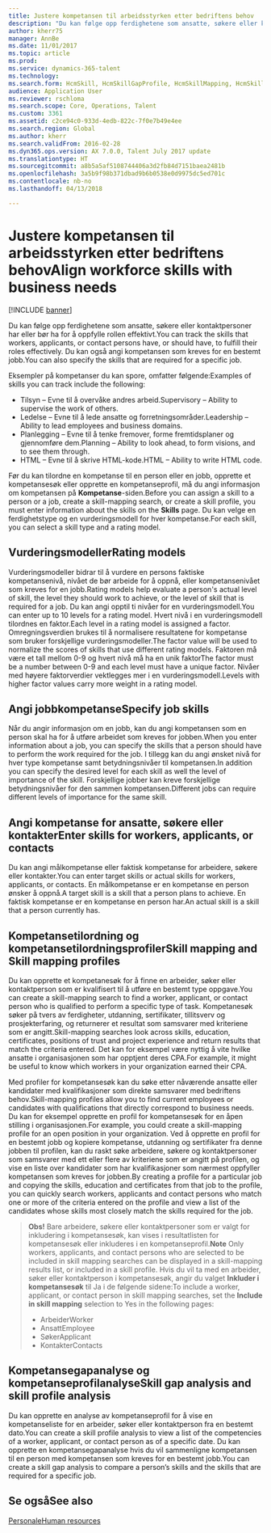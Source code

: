 ```yaml
---
title: Justere kompetansen til arbeidsstyrken etter bedriftens behov
description: "Du kan følge opp ferdighetene som ansatte, søkere eller kontaktpersoner har eller bør ha for å oppfylle rollen effektivt. Du kan også angi kompetansen som kreves for en bestemt jobb."
author: kherr75
manager: AnnBe
ms.date: 11/01/2017
ms.topic: article
ms.prod: 
ms.service: dynamics-365-talent
ms.technology: 
ms.search.form: HcmSkill, HcmSkillGapProfile, HcmSkillMapping, HcmSkillType
audience: Application User
ms.reviewer: rschloma
ms.search.scope: Core, Operations, Talent
ms.custom: 3361
ms.assetid: c2ce94c0-933d-4edb-822c-7f0e7b49e4ee
ms.search.region: Global
ms.author: kherr
ms.search.validFrom: 2016-02-28
ms.dyn365.ops.version: AX 7.0.0, Talent July 2017 update
ms.translationtype: HT
ms.sourcegitcommit: a8b5a5af5108744406a3d2fb84d7151baea2481b
ms.openlocfilehash: 3a5b9f98b371dbad9b6b0538e0d9975dc5ed701c
ms.contentlocale: nb-no
ms.lasthandoff: 04/13/2018

---
```


# <a name="align-workforce-skills-with-business-needs"></a><span data-ttu-id="bd745-104">Justere kompetansen til arbeidsstyrken etter bedriftens behov</span><span class="sxs-lookup"><span data-stu-id="bd745-104">Align workforce skills with business needs</span></span>

[!INCLUDE [banner](includes/banner.md)]

<span data-ttu-id="bd745-105">Du kan følge opp ferdighetene som ansatte, søkere eller kontaktpersoner har eller bør ha for å oppfylle rollen effektivt.</span><span class="sxs-lookup"><span data-stu-id="bd745-105">You can track the skills that workers, applicants, or contact persons have, or should have, to fulfill their roles effectively.</span></span> <span data-ttu-id="bd745-106">Du kan også angi kompetansen som kreves for en bestemt jobb.</span><span class="sxs-lookup"><span data-stu-id="bd745-106">You can also specify the skills that are required for a specific job.</span></span>

<span data-ttu-id="bd745-107">Eksempler på kompetanser du kan spore, omfatter følgende:</span><span class="sxs-lookup"><span data-stu-id="bd745-107">Examples of skills you can track include the following:</span></span>
-   <span data-ttu-id="bd745-108">Tilsyn – Evne til å overvåke andres arbeid.</span><span class="sxs-lookup"><span data-stu-id="bd745-108">Supervisory – Ability to supervise the work of others.</span></span>
-   <span data-ttu-id="bd745-109">Ledelse – Evne til å lede ansatte og forretningsområder.</span><span class="sxs-lookup"><span data-stu-id="bd745-109">Leadership – Ability to lead employees and business domains.</span></span>
-   <span data-ttu-id="bd745-110">Planlegging – Evne til å tenke fremover, forme fremtidsplaner og gjennomføre dem.</span><span class="sxs-lookup"><span data-stu-id="bd745-110">Planning – Ability to look ahead, to form visions, and to see them through.</span></span>
-   <span data-ttu-id="bd745-111">HTML – Evne til å skrive HTML-kode.</span><span class="sxs-lookup"><span data-stu-id="bd745-111">HTML – Ability to write HTML code.</span></span>

<span data-ttu-id="bd745-112">Før du kan tilordne en kompetanse til en person eller en jobb, opprette et kompetansesøk eller opprette en kompetanseprofil, må du angi informasjon om kompetansen på **Kompetanse**-siden.</span><span class="sxs-lookup"><span data-stu-id="bd745-112">Before you can assign a skill to a person or a job, create a skill-mapping search, or create a skill profile, you must enter information about the skills on the **Skills** page.</span></span> <span data-ttu-id="bd745-113">Du kan velge en ferdighetstype og en vurderingsmodell for hver kompetanse.</span><span class="sxs-lookup"><span data-stu-id="bd745-113">For each skill, you can select a skill type and a rating model.</span></span>

## <a name="rating-models"></a><span data-ttu-id="bd745-114">Vurderingsmodeller</span><span class="sxs-lookup"><span data-stu-id="bd745-114">Rating models</span></span>
<span data-ttu-id="bd745-115">Vurderingsmodeller bidrar til å vurdere en persons faktiske kompetansenivå, nivået de bør arbeide for å oppnå, eller kompetansenivået som kreves for en jobb.</span><span class="sxs-lookup"><span data-stu-id="bd745-115">Rating models help evaluate a person's actual level of skill, the level they should work to achieve, or the level of skill that is required for a job.</span></span> <span data-ttu-id="bd745-116">Du kan angi opptil ti nivåer for en vurderingsmodell.</span><span class="sxs-lookup"><span data-stu-id="bd745-116">You can enter up to 10 levels for a rating model.</span></span>  <span data-ttu-id="bd745-117">Hvert nivå i en vurderingsmodell tilordnes en faktor.</span><span class="sxs-lookup"><span data-stu-id="bd745-117">Each level in a rating model is assigned a factor.</span></span>  <span data-ttu-id="bd745-118">Omregningsverdien brukes til å normalisere resultatene for kompetanse som bruker forskjellige vurderingsmodeller.</span><span class="sxs-lookup"><span data-stu-id="bd745-118">The factor value will be used to normalize the scores of skills that use different rating models.</span></span>  <span data-ttu-id="bd745-119">Faktoren må være et tall mellom 0-9 og hvert nivå må ha en unik faktor</span><span class="sxs-lookup"><span data-stu-id="bd745-119">The factor must be a number between 0-9 and each level must have a unique factor.</span></span>  <span data-ttu-id="bd745-120">Nivåer med høyere faktorverdier vektlegges mer i en vurderingsmodell.</span><span class="sxs-lookup"><span data-stu-id="bd745-120">Levels with higher factor values carry more weight in a rating model.</span></span>

## <a name="specify-job-skills"></a><span data-ttu-id="bd745-121">Angi jobbkompetanse</span><span class="sxs-lookup"><span data-stu-id="bd745-121">Specify job skills</span></span>
<span data-ttu-id="bd745-122">Når du angir informasjon om en jobb, kan du angi kompetansen som en person skal ha for å utføre arbeidet som kreves for jobben.</span><span class="sxs-lookup"><span data-stu-id="bd745-122">When you enter information about a job, you can specify the skills that a person should have to perform the work required for the job.</span></span>  <span data-ttu-id="bd745-123">I tillegg kan du angi ønsket nivå for hver type kompetanse samt betydningsnivåer til kompetansen.</span><span class="sxs-lookup"><span data-stu-id="bd745-123">In addition you can specify the desired level for each skill as well the level of importance of the skill.</span></span> <span data-ttu-id="bd745-124">Forskjellige jobber kan kreve forskjellige betydningsnivåer for den sammen kompetansen.</span><span class="sxs-lookup"><span data-stu-id="bd745-124">Different jobs can require different levels of importance for the same skill.</span></span>

## <a name="enter-skills-for-workers-applicants-or-contacts"></a><span data-ttu-id="bd745-125">Angi kompetanse for ansatte, søkere eller kontakter</span><span class="sxs-lookup"><span data-stu-id="bd745-125">Enter skills for workers, applicants, or contacts</span></span>
<span data-ttu-id="bd745-126">Du kan angi målkompetanse eller faktisk kompetanse for arbeidere, søkere eller kontakter.</span><span class="sxs-lookup"><span data-stu-id="bd745-126">You can enter target skills or actual skills for workers, applicants, or contacts.</span></span> <span data-ttu-id="bd745-127">En målkompetanse er en kompetanse en person ønsker å oppnå.</span><span class="sxs-lookup"><span data-stu-id="bd745-127">A target skill is a skill that a person plans to achieve.</span></span> <span data-ttu-id="bd745-128">En faktisk kompetanse er en kompetanse en person har.</span><span class="sxs-lookup"><span data-stu-id="bd745-128">An actual skill is a skill that a person currently has.</span></span>

## <a name="skill-mapping-and-skill-mapping-profiles"></a><span data-ttu-id="bd745-129">Kompetansetilordning og kompetansetilordningsprofiler</span><span class="sxs-lookup"><span data-stu-id="bd745-129">Skill mapping and Skill mapping profiles</span></span>
<span data-ttu-id="bd745-130">Du kan opprette et kompetanesøk for å finne en arbeider, søker eller kontaktperson som er kvalifisert til å utføre en bestemt type oppgave.</span><span class="sxs-lookup"><span data-stu-id="bd745-130">You can create a skill-mapping search to find a worker, applicant, or contact person who is qualified to perform a specific type of task.</span></span> <span data-ttu-id="bd745-131">Kompetanesøk søker på tvers av ferdigheter, utdanning, sertifikater, tillitsverv og prosjekterfaring, og returnerer et resultat som samsvarer med kriteriene som er angitt.</span><span class="sxs-lookup"><span data-stu-id="bd745-131">Skill-mapping searches look across skills, education, certificates, positions of trust and project experience and return results that match the criteria entered.</span></span>  <span data-ttu-id="bd745-132">Det kan for eksempel være nyttig å vite hvilke ansatte i organisasjonen som har opptjent deres CPA.</span><span class="sxs-lookup"><span data-stu-id="bd745-132">For example, it might be useful to know which workers in your organization earned their CPA.</span></span>

<span data-ttu-id="bd745-133">Med profiler for kompetansesøk kan du søke etter nåværende ansatte eller kandidater med kvalifikasjoner som direkte samsvarer med bedriftens behov.</span><span class="sxs-lookup"><span data-stu-id="bd745-133">Skill-mapping profiles allow you to find current employees or candidates with qualifications that directly correspond to business needs.</span></span>  <span data-ttu-id="bd745-134">Du kan for eksempel opprette en profil for kompetansesøk for en åpen stilling i organisasjonen.</span><span class="sxs-lookup"><span data-stu-id="bd745-134">For example, you could create a skill-mapping profile for an open position in your organization.</span></span> <span data-ttu-id="bd745-135">Ved å opprette en profil for en bestemt jobb og kopiere kompetanse, utdanning og sertifikater fra denne jobben til profilen, kan du raskt søke arbeidere, søkere og kontaktpersoner som samsvarer med ett eller flere av kriteriene som er angitt på profilen, og vise en liste over kandidater som har kvalifikasjoner som nærmest oppfyller kompetansen som kreves for jobben.</span><span class="sxs-lookup"><span data-stu-id="bd745-135">By creating a profile for a particular job and copying the skills, education and certificates from that job to the profile, you can quickly search workers, applicants and contact persons who match one or more of the criteria entered on the profile and view a list of the candidates whose skills most closely match the skills required for the job.</span></span>

> <span data-ttu-id="bd745-136">**Obs!** Bare arbeidere, søkere eller kontaktpersoner som er valgt for inkludering i kompetansesøk, kan vises i resultatlisten for kompetansesøk eller inkluderes i en kompetanseprofil.</span><span class="sxs-lookup"><span data-stu-id="bd745-136">**Note** Only workers, applicants, and contact persons who are selected to be included in skill mapping searches can be displayed in a skill-mapping results list, or included in a skill profile.</span></span> <span data-ttu-id="bd745-137">Hvis du vil ta med en arbeider, søker eller kontaktperson i kompetansesøk, angir du valget **Inkluder i kompetansesøk** til Ja i de følgende sidene:</span><span class="sxs-lookup"><span data-stu-id="bd745-137">To include a worker, applicant, or contact person in skill mapping searches, set the **Include in skill mapping** selection to Yes in the following pages:</span></span>
> 
> + <span data-ttu-id="bd745-138">Arbeider</span><span class="sxs-lookup"><span data-stu-id="bd745-138">Worker</span></span>
> + <span data-ttu-id="bd745-139">Ansatt</span><span class="sxs-lookup"><span data-stu-id="bd745-139">Employee</span></span>
> + <span data-ttu-id="bd745-140">Søker</span><span class="sxs-lookup"><span data-stu-id="bd745-140">Applicant</span></span>
> + <span data-ttu-id="bd745-141">Kontakter</span><span class="sxs-lookup"><span data-stu-id="bd745-141">Contacts</span></span>

## <a name="skill-gap-analysis-and-skill-profile-analysis"></a><span data-ttu-id="bd745-142">Kompetansegapanalyse og kompetanseprofilanalyse</span><span class="sxs-lookup"><span data-stu-id="bd745-142">Skill gap analysis and skill profile analysis</span></span>
<span data-ttu-id="bd745-143">Du kan opprette en analyse av kompetanseprofil for å vise en kompetanseliste for en arbeider, søker eller kontaktperson fra en bestemt dato.</span><span class="sxs-lookup"><span data-stu-id="bd745-143">You can create a skill profile analysis to view a list of the competencies of a worker, applicant, or contact person as of a specific date.</span></span> <span data-ttu-id="bd745-144">Du kan opprette en kompetansegapanalyse hvis du vil sammenligne kompetansen til en person med kompetansen som kreves for en bestemt jobb.</span><span class="sxs-lookup"><span data-stu-id="bd745-144">You can create a skill gap analysis to compare a person’s skills and the skills that are required for a specific job.</span></span>  



<a name="see-also"></a><span data-ttu-id="bd745-145">Se også</span><span class="sxs-lookup"><span data-stu-id="bd745-145">See also</span></span>
--------

[<span data-ttu-id="bd745-146">Personale</span><span class="sxs-lookup"><span data-stu-id="bd745-146">Human resources</span></span>](index.md)




